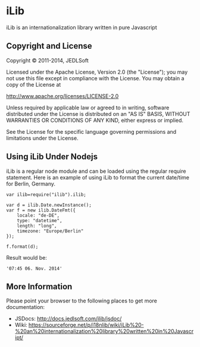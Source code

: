 <meta charset="UTF-8">

iLib
==== 

iLib is an internationalization library written in pure Javascript


Copyright and License
-------

Copyright &copy; 2011-2014, JEDLSoft

Licensed under the Apache License, Version 2.0 (the "License");
you may not use this file except in compliance with the License.
You may obtain a copy of the License at

http://www.apache.org/licenses/LICENSE-2.0

Unless required by applicable law or agreed to in writing, software
distributed under the License is distributed on an "AS IS" BASIS,
WITHOUT WARRANTIES OR CONDITIONS OF ANY KIND, either express or implied.

See the License for the specific language governing permissions and
limitations under the License.

Using iLib Under Nodejs
-------

iLib is a regular node module and can be loaded using the regular require
statement. Here is an example of using iLib to format the current date/time
for Berlin, Germany.

~~~~~
var ilib=require("ilib").ilib;

var d = ilib.Date.newInstance();
var f = new ilib.DateFmt({
	locale: "de-DE",
    type: "datetime",
    length: "long",
    timezone: "Europe/Berlin"
});

f.format(d);
~~~~~

Result would be:

~~~~~
'07:45 06. Nov. 2014'
~~~~~

More Information
------

Please point your browser to the following places to get more documentation:

- JSDocs: http://docs.jedlsoft.com/ilib/jsdoc/
- Wiki: https://sourceforge.net/p/i18nlib/wiki/iLib%20-%20an%20internationalization%20library%20written%20in%20Javascript/

